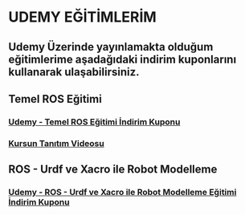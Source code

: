 # UDEMY EĞİTİMLERİM

## Udemy Üzerinde yayınlamakta olduğum eğitimlerime aşadağıdaki indirim kuponlarını kullanarak ulaşabilirsiniz.

## Temel ROS Eğitimi

### [Udemy - Temel ROS Eğitimi İndirim Kuponu](https://www.udemy.com/temel-ros-egitimi/?couponCode=ROS_2018])

### [Kursun Tanıtım Videosu](https://youtu.be/K92_CLqbFT4)

## ROS - Urdf ve Xacro ile Robot Modelleme

### [Udemy - ROS - Urdf ve Xacro ile Robot Modelleme Eğitimi İndirim Kuponu](https://www.udemy.com/ros-ile-robot-modelleme/?couponCode=ROSXACRO)
